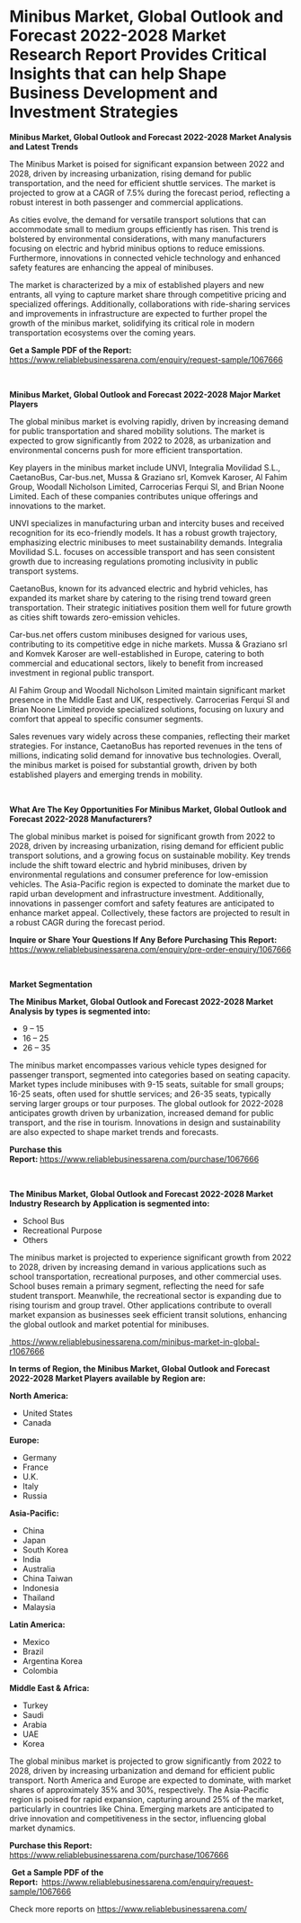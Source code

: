 <p><h1>Minibus Market, Global Outlook and Forecast 2022-2028 Market Research Report Provides Critical Insights that can help Shape Business Development and Investment Strategies</h1></p><p><strong>Minibus Market, Global Outlook and Forecast 2022-2028 Market Analysis and Latest Trends</strong></p>
<p><p>The Minibus Market is poised for significant expansion between 2022 and 2028, driven by increasing urbanization, rising demand for public transportation, and the need for efficient shuttle services. The market is projected to grow at a CAGR of 7.5% during the forecast period, reflecting a robust interest in both passenger and commercial applications. </p><p>As cities evolve, the demand for versatile transport solutions that can accommodate small to medium groups efficiently has risen. This trend is bolstered by environmental considerations, with many manufacturers focusing on electric and hybrid minibus options to reduce emissions. Furthermore, innovations in connected vehicle technology and enhanced safety features are enhancing the appeal of minibuses.</p><p>The market is characterized by a mix of established players and new entrants, all vying to capture market share through competitive pricing and specialized offerings. Additionally, collaborations with ride-sharing services and improvements in infrastructure are expected to further propel the growth of the minibus market, solidifying its critical role in modern transportation ecosystems over the coming years.</p></p>
<p><strong>Get a Sample PDF of the Report:&nbsp;</strong> <a href="https://www.reliablebusinessarena.com/enquiry/request-sample/1067666?utm_campaign=3552&utm_medium=2&utm_source=Github&utm_content=ia&utm_term=21032025&utm_id=minibus-market-global-outlook-and-forecast-2022-2028">https://www.reliablebusinessarena.com/enquiry/request-sample/1067666</a></p>
<p>&nbsp;</p>
<p><strong>Minibus Market, Global Outlook and Forecast 2022-2028 Major Market Players</strong></p>
<p><p>The global minibus market is evolving rapidly, driven by increasing demand for public transportation and shared mobility solutions. The market is expected to grow significantly from 2022 to 2028, as urbanization and environmental concerns push for more efficient transportation.</p><p>Key players in the minibus market include UNVI, Integralia Movilidad S.L., CaetanoBus, Car-bus.net, Mussa & Graziano srl, Komvek Karoser, Al Fahim Group, Woodall Nicholson Limited, Carrocerias Ferqui Sl, and Brian Noone Limited. Each of these companies contributes unique offerings and innovations to the market.</p><p>UNVI specializes in manufacturing urban and intercity buses and received recognition for its eco-friendly models. It has a robust growth trajectory, emphasizing electric minibuses to meet sustainability demands. Integralia Movilidad S.L. focuses on accessible transport and has seen consistent growth due to increasing regulations promoting inclusivity in public transport systems.</p><p>CaetanoBus, known for its advanced electric and hybrid vehicles, has expanded its market share by catering to the rising trend toward green transportation. Their strategic initiatives position them well for future growth as cities shift towards zero-emission vehicles.</p><p>Car-bus.net offers custom minibuses designed for various uses, contributing to its competitive edge in niche markets. Mussa & Graziano srl and Komvek Karoser are well-established in Europe, catering to both commercial and educational sectors, likely to benefit from increased investment in regional public transport.</p><p>Al Fahim Group and Woodall Nicholson Limited maintain significant market presence in the Middle East and UK, respectively. Carrocerias Ferqui Sl and Brian Noone Limited provide specialized solutions, focusing on luxury and comfort that appeal to specific consumer segments.</p><p>Sales revenues vary widely across these companies, reflecting their market strategies. For instance, CaetanoBus has reported revenues in the tens of millions, indicating solid demand for innovative bus technologies. Overall, the minibus market is poised for substantial growth, driven by both established players and emerging trends in mobility.</p></p>
<p>&nbsp;</p>
<p><strong>What Are The Key Opportunities For Minibus Market, Global Outlook and Forecast 2022-2028 Manufacturers?</strong></p>
<p><p>The global minibus market is poised for significant growth from 2022 to 2028, driven by increasing urbanization, rising demand for efficient public transport solutions, and a growing focus on sustainable mobility. Key trends include the shift toward electric and hybrid minibuses, driven by environmental regulations and consumer preference for low-emission vehicles. The Asia-Pacific region is expected to dominate the market due to rapid urban development and infrastructure investment. Additionally, innovations in passenger comfort and safety features are anticipated to enhance market appeal. Collectively, these factors are projected to result in a robust CAGR during the forecast period.</p></p>
<p><strong>Inquire or Share Your Questions If Any Before Purchasing This Report:</strong> <a href="https://www.reliablebusinessarena.com/enquiry/pre-order-enquiry/1067666?utm_campaign=3552&utm_medium=2&utm_source=Github&utm_content=ia&utm_term=21032025&utm_id=minibus-market-global-outlook-and-forecast-2022-2028">https://www.reliablebusinessarena.com/enquiry/pre-order-enquiry/1067666</a></p>
<p>&nbsp;</p>
<p><strong>Market Segmentation</strong></p>
<p><strong>The Minibus Market, Global Outlook and Forecast 2022-2028 Market Analysis by types is segmented into:</strong></p>
<p><ul><li>9 – 15</li><li>16 – 25</li><li>26 – 35</li></ul></p>
<p><p>The minibus market encompasses various vehicle types designed for passenger transport, segmented into categories based on seating capacity. Market types include minibuses with 9-15 seats, suitable for small groups; 16-25 seats, often used for shuttle services; and 26-35 seats, typically serving larger groups or tour purposes. The global outlook for 2022-2028 anticipates growth driven by urbanization, increased demand for public transport, and the rise in tourism. Innovations in design and sustainability are also expected to shape market trends and forecasts.</p></p>
<p><strong>Purchase this Report:&nbsp;</strong><a href="https://www.reliablebusinessarena.com/purchase/1067666?utm_campaign=3552&utm_medium=2&utm_source=Github&utm_content=ia&utm_term=21032025&utm_id=minibus-market-global-outlook-and-forecast-2022-2028">https://www.reliablebusinessarena.com/purchase/1067666</a></p>
<p>&nbsp;</p>
<p><strong>The Minibus Market, Global Outlook and Forecast 2022-2028 Market Industry Research by Application is segmented into:</strong></p>
<p><ul><li>School Bus</li><li>Recreational Purpose</li><li>Others</li></ul></p>
<p><p>The minibus market is projected to experience significant growth from 2022 to 2028, driven by increasing demand in various applications such as school transportation, recreational purposes, and other commercial uses. School buses remain a primary segment, reflecting the need for safe student transport. Meanwhile, the recreational sector is expanding due to rising tourism and group travel. Other applications contribute to overall market expansion as businesses seek efficient transit solutions, enhancing the global outlook and market potential for minibuses.</p></p>
<p><a href="https://www.reliablebusinessarena.com/minibus-market-in-global-r1067666?utm_campaign=3552&utm_medium=2&utm_source=Github&utm_content=ia&utm_term=21032025&utm_id=minibus-market-global-outlook-and-forecast-2022-2028">&nbsp;https://www.reliablebusinessarena.com/minibus-market-in-global-r1067666</a></p>
<p><strong>In terms of Region, the Minibus Market, Global Outlook and Forecast 2022-2028 Market Players available by Region are:</strong></p>
<p>
    <p> <strong> North America: </strong>
        <ul>
            <li>United States</li>
            <li>Canada</li>
        </ul>
        </p> 
    <p> <strong> Europe: </strong>
        <ul>
            <li>Germany</li>
            <li>France</li>
            <li>U.K.</li>
            <li>Italy</li>
            <li>Russia</li>
        </ul>
        </p> 
    <p> <strong> Asia-Pacific: </strong>
        <ul>
            <li>China</li>
            <li>Japan</li>
            <li>South Korea</li>
            <li>India</li>
            <li>Australia</li>
            <li>China Taiwan</li>
            <li>Indonesia</li>
            <li>Thailand</li>
            <li>Malaysia</li>
        </ul>
        </p> 
    <p> <strong> Latin America: </strong>
        <ul>
            <li>Mexico</li>
            <li>Brazil</li>
            <li>Argentina Korea</li>
            <li>Colombia</li>
        </ul>
        </p> 
    <p> <strong> Middle East & Africa: </strong>
        <ul>
            <li>Turkey</li>
            <li>Saudi</li>
            <li>Arabia</li>
            <li>UAE</li>
            <li>Korea</li>
        </ul>
    </p>
    </p>
<p><p>The global minibus market is projected to grow significantly from 2022 to 2028, driven by increasing urbanization and demand for efficient public transport. North America and Europe are expected to dominate, with market shares of approximately 35% and 30%, respectively. The Asia-Pacific region is poised for rapid expansion, capturing around 25% of the market, particularly in countries like China. Emerging markets are anticipated to drive innovation and competitiveness in the sector, influencing global market dynamics.</p></p>
<p><strong>Purchase this Report: </strong><a href="https://www.reliablebusinessarena.com/purchase/1067666?utm_campaign=3552&utm_medium=2&utm_source=Github&utm_content=ia&utm_term=21032025&utm_id=minibus-market-global-outlook-and-forecast-2022-2028">https://www.reliablebusinessarena.com/purchase/1067666</a></p>
<p>&nbsp;<strong>Get a Sample PDF of the Report:&nbsp;&nbsp;</strong><a href="https://www.reliablebusinessarena.com/enquiry/request-sample/1067666?utm_campaign=3552&utm_medium=2&utm_source=Github&utm_content=ia&utm_term=21032025&utm_id=minibus-market-global-outlook-and-forecast-2022-2028">https://www.reliablebusinessarena.com/enquiry/request-sample/1067666</a></p>
<p><strong></strong></p>
<p>Check more reports on <a href="https://www.reliablebusinessarena.com/?utm_campaign=3552&utm_medium=2&utm_source=Github&utm_content=ia&utm_term=21032025&utm_id=minibus-market-global-outlook-and-forecast-2022-2028">https://www.reliablebusinessarena.com/</a></p>